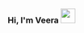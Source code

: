 ### Hi, I'm Veera <img src="https://github.com/TheDudeThatCode/TheDudeThatCode/blob/master/Assets/Hi.gif" width="29px">

<!--
<table>
<tr>
  <td valign="center">
    🎓 Seasoned Supply Chain professional and a technical leader with expertise in Product Management, Artificial Intelligence (AI), Data Engineering; Supply Chain, Environmental, Social, and Governance (ESG), Software Development, DevOps, I am passionate about driving innovation and sustainability within organizations.
    🌱 
<td >
# this is my daily.dev card, you can edit this accordingly
    <a href="https://app.daily.dev/Astrodevil"><img src="https://api.daily.dev/devcards/81fef2c2311f4739a063dbde61b40fe2.png?r=1fr" width="300" alt="Mr. Ånand's Dev Card"/></a>
  </td>
</tr>
</table>
Here are some ideas to get you started:

- 🔭 I’m currently working on ...
- 🌱 I’m currently learning ...
- 👯 I’m looking to collaborate on ...
- 🤔 I’m looking for help with ...
- 💬 Ask me about ...
- 📫 How to reach me: ...
- 😄 Pronouns: ...
- ⚡ Fun fact: ...
-->
